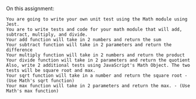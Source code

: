 On this assignment:

    You are going to write your own unit test using the Math module using Jest.
    You are to write tests and code for your math module that will add, subtract, multiply, and divide.
    Your add function will take in 2 numbers and return the sum
    Your subtract function will take in 2 parameters and return the difference
    Your multiply function will take in 2 numbers and return the product
    Your divide function will take in 2 parameters and return the quotient
    Also, write 2 additional tests using JavaScript's Math Object. The two tests will be square root and max.
    Your sqrt function will take in a number and return the square root - (Use Math's sqrt function)
    Your max function will take in 2 parameters and return the max. - (Use Math's max function)